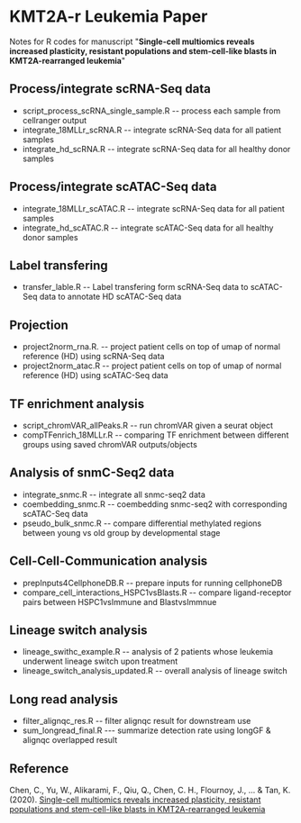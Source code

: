 # KMT2A-r Leukemia Paper

Notes for R codes for manuscript "**Single-cell multiomics reveals increased plasticity, resistant populations and stem-cell-like blasts in KMT2A-rearranged leukemia**"

## Process/integrate scRNA-Seq data
- script_process_scRNA_single_sample.R  -- process each sample from cellranger output
- integrate_18MLLr_scRNA.R  -- integrate scRNA-Seq data for all patient samples
- integrate_hd_scRNA.R  -- integrate scRNA-Seq data for all healthy donor samples

## Process/integrate scATAC-Seq data
- integrate_18MLLr_scATAC.R  -- integrate scRNA-Seq data for all patient samples
- integrate_hd_scATAC.R -- integrate scATAC-Seq data for all healthy donor samples

## Label transfering 
- transfer_lable.R -- Label transfering form scRNA-Seq data to scATAC-Seq data to annotate HD scATAC-Seq data

## Projection 
- project2norm_rna.R. -- project patient cells on top of umap of normal reference (HD) using scRNA-Seq data
- project2norm_atac.R -- project patient cells on top of umap of normal reference (HD) using scATAC-Seq data

## TF enrichment analysis
- script_chromVAR_allPeaks.R -- run chromVAR given a seurat object
- compTFenrich_18MLLr.R -- comparing TF enrichment between different groups using saved chromVAR outputs/objects

## Analysis of snmC-Seq2 data
- integrate_snmc.R -- integrate all snmc-seq2 data
- coembedding_snmc.R -- coembedding snmc-seq2 with corresponding scATAC-Seq data
- pseudo_bulk_snmc.R -- compare differential methylated regions between young vs old group by developmental stage

## Cell-Cell-Communication analysis
- prepInputs4CellphoneDB.R -- prepare inputs for running cellphoneDB
- compare_cell_interactions_HSPC1vsBlasts.R -- compare ligand-receptor pairs between HSPC1vsImmune and BlastvsImmnue


## Lineage switch analysis
- lineage_swithc_example.R  -- analysis of 2 patients whose leukemia underwent lineage switch upon treatment
- lineage_switch_analysis_updated.R -- overall analysis of lineage switch


## Long read analysis
- filter_alignqc_res.R -- filter alignqc result for downstream use
- sum_longread_final.R --- summarize detection rate using longGF & alignqc overlapped result


## Reference
Chen, C., Yu, W., Alikarami, F., Qiu, Q., Chen, C. H., Flournoy, J., ... & Tan, K. (2020).   [Single-cell multiomics reveals increased plasticity, resistant populations and stem-cell-like blasts in KMT2A-rearranged leukemia](https://www.biorxiv.org/content/10.1101/2020.12.06.413930v1)

